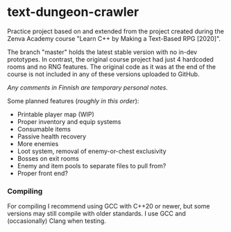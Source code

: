 # text-dungeon-crawler
Practice project based on and extended from the project created during the Zenva Academy course "Learn C++ by Making a Text-Based RPG [2020]".

The branch "master" holds the latest stable version with no in-dev prototypes.
In contrast, the original course project had just 4 hardcoded rooms and no RNG features. The original code as it was at the end of the course is not included in any of these versions uploaded to GitHub.

_Any comments in Finnish are temporary personal notes._

Some planned features (_roughly in this order_):
- Printable player map (WIP)
- Proper inventory and equip systems
- Consumable items
- Passive health recovery
- More enemies
- Loot system, removal of enemy-or-chest exclusivity
- Bosses on exit rooms
- Enemy and item pools to separate files to pull from?
- Proper front end?

### Compiling
For compiling I recommend using GCC with C++20 or newer, but some versions may still compile with older standards. I use GCC and (occasionally) Clang when testing.
